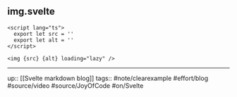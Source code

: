 ## img.svelte

```
<script lang="ts">
  export let src = ''
  export let alt = ''
</script>

<img {src} {alt} loading="lazy" />
```

---
up:: [[Svelte markdown blog]]
tags:: #note/clearexample #effort/blog #source/video #source/JoyOfCode #on/Svelte 
